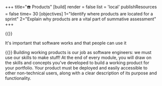 +++
title="☎️ Products"
[build]
    render = false
    list = 'local'
    publishResources = false
time= 30
[objectives]
    1="Identify where products are located for a sprint"
    2="Explain why products are a vital part of summative assessment"
+++

{{<note type="tip">}}

It's important that software works and that people can use it

{{</note>}}
Building working products is our job as software engineers: we must use our skills to make stuff! At the end of every module, you will draw on the skills and concepts you've developed to build a working product for your portfolio. Your product must be deployed and easily accessible to other non-technical users, along with a clear description of its purpose and functionality.
